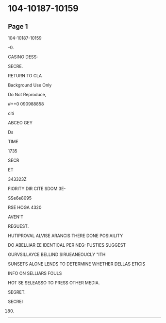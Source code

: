 # 104-10187-10159

## Page 1

104-10187-10159

-0.

CASINO DESS:

SECRE.

RETURN TO CLA

Background Use Only

Do Not Reproduce,

#++0 090988858

citi

ABCEO GEY

Ds

TIME

1735

SECR

ET

343323Z

FIORITY DIR CITE SDOM 3E-

SSe6e8095

RSE HOGA 4320

AVEN'T

REGUEST.

HUTIPROVAL ALVISE ARANCIS THERE DONE POSIAILITY

DO ABELLIAR EE IDENTICAL PER NEG: FUSTIES SUGGEST

GURVSILLAYCE BELLIND SIRUEANEOUCLY "ITH

SUNSETS ALONE LENDS TO DETERMINE WHETHER DELLAS ETICIS

INFO ON SELLIARS FOULS

HOT SE SELEASSO TO PRESS OTHER MEDIA.

SEGRET.

SECREI

180.

---

